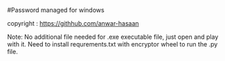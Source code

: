 #Password managed for windows

copyright : https://githhub.com/anwar-hasaan

Note: No additional file needed for .exe executable file, 
	just open and play with it.
Need to install requrements.txt with encryptor wheel to run the .py file.